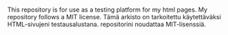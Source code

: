 #
This repository is for use as a testing platform for my html pages. My repository follows a MIT license. 
Tämä arkisto on tarkoitettu käytettäväksi HTML-sivujeni testausalustana. repositorini noudattaa MIT-lisenssiä.


